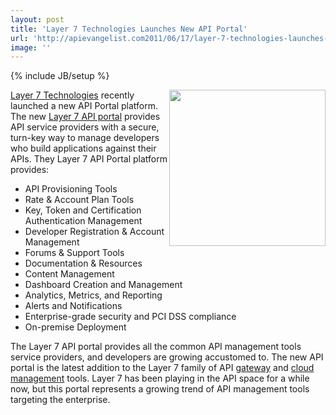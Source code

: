 ```yaml
---
layout: post
title: 'Layer 7 Technologies Launches New API Portal'
url: 'http://apievangelist.com2011/06/17/layer-7-technologies-launches-new-api-portal/'
image: ''
---
```

{% include JB/setup %}
<a title="Layer 7 Technologies" href="http://www.layer7tech.com/"><img src="http://kinlane-productions.s3.amazonaws.com/api-service-providers/layer7-logo.png"  width="250" align="right" /></a><a title="Layer 7 Technologies" href="http://www.layer7tech.com/">Layer 7 Technologies</a> recently launched a new API Portal platform. The new <a title="Layer 7 API Portal" href="http://www.layer7tech.com/products/layer-7-api-portal">Layer 7 API portal</a> provides API service providers with a secure, turn-key way to manage developers who build applications against their APIs.
They Layer 7 API Portal platform provides:
<ul >
     <li>API Provisioning Tools
     </li>
     <li>Rate &amp; Account Plan Tools
     </li>
     <li>Key, Token and Certification Authentication Management
     </li>
     <li>Developer Registration &amp; Account Management
     </li>
     <li>Forums &amp; Support Tools
     </li>
     <li>Documentation &amp; Resources
     </li>
     <li>Content Management
     </li>
     <li>Dashboard Creation and Management
     </li>
     <li>Analytics, Metrics, and Reporting
     </li>
     <li>Alerts and Notifications
     </li>
     <li>Enterprise-grade security and PCI DSS compliance
     </li>
     <li>On-premise Deployment
     </li>
</ul>The Layer 7 API portal provides all the common API management tools service providers, and developers are growing accustomed to.
The new API portal is the latest addition to the Layer 7 family of API <a title="gateway" href="http://www.layer7tech.com/products/xml-gateway-overview">gateway</a> and <a title="cloud management" href="http://www.layer7tech.com/products/cloudspan-gateways">cloud management</a> tools. Layer 7 has been playing in the API space for a while now, but this portal represents a growing trend of API management tools targeting the enterprise.
